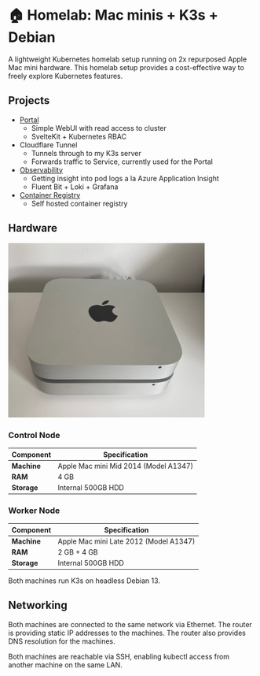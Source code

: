 # 🏠 Homelab: Mac minis + K3s + Debian

A lightweight Kubernetes homelab setup running on 2x repurposed Apple Mac mini hardware.
This homelab setup provides a cost-effective way to freely explore Kubernetes features.

## Projects

- [Portal](projects/portal/README.md)
    - Simple WebUI with read access to cluster
    - SvelteKit + Kubernetes RBAC
- Cloudflare Tunnel
    - Tunnels through to my K3s server
    - Forwards traffic to Service, currently used for the Portal
- [Observability](projects/observability/README.md)
    - Getting insight into pod logs a la Azure Application Insight
    - Fluent Bit + Loki + Grafana
- [Container Registry](projects/container-registry/README.md)
    - Self hosted container registry


## Hardware

[<img src="./images/macminis.jpg" width="400" />](./images/macminis.jpg)

### Control Node

| Component | Specification |
|-----------|---------------|
| **Machine** | Apple Mac mini Mid 2014 (Model A1347) |
| **RAM** | 4 GB |
| **Storage** | Internal 500GB HDD |

### Worker Node

| Component | Specification |
|-----------|---------------|
| **Machine** | Apple Mac mini Late 2012 (Model A1347) |
| **RAM** | 2 GB + 4 GB |
| **Storage** | Internal 500GB HDD |

Both machines run K3s on headless Debian 13.

## Networking

Both machines are connected to the same network via Ethernet.
The router is providing static IP addresses to the machines.
The router also provides DNS resolution for the machines.

Both machines are reachable via SSH, enabling kubectl access from another machine on the same LAN.
